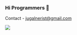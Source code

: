 ### Hi Programmers 👋 

Contact - jugalnerist@gmail.com

![](https://komarev.com/ghpvc/?username=your-github-username&style=flat-square)
